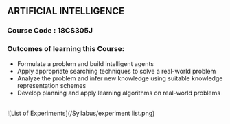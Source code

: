 ## ARTIFICIAL INTELLIGENCE 


### Course Code : 18CS305J <br>
### Outcomes of learning this Course: <br>
- Formulate a problem and build intelligent agents 
- Apply appropriate searching techniques to solve a real-world problem
- Analyze the problem and infer new knowledge using suitable knowledge representation schemes 
- Develop planning and apply learning algorithms on real-world problems 
<br>
![List of Experiments](/Syllabus/experiment list.png)

